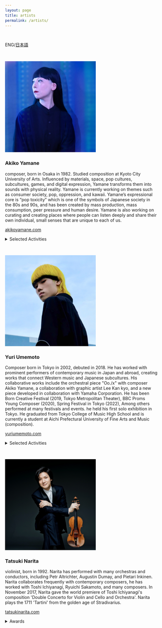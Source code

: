 ```yaml
---
layout: page
title: artists
permalink: /artists/
---
```


&nbsp;

ENG/[日本語](https://mumyo.org/ja/artists/)

&nbsp;

<img src="/yamanes.jpg" width="300" />

### Akiko Yamane
  
composer, born in Osaka in 1982. Studied composition at Kyoto City University of Arts. Influenced by materials, space, pop cultures, subcultures, games, and digital expression, Yamane transforms them into sounds with physical reality. Yamane is currently working on themes such as consumer society, pop, oppression, and kawaii. Yamane’s expressional core is “pop toxicity” which is one of the symbols of Japanese society in the 80s and 90s, and has been created by mass production, mass consumption, peer pressure and human desire. Yamane is also working on curating and creating places where people can listen deeply and share their own individual, small senses that are unique to each of us.


[akikoyamane.com](https://akikoyamane.com/)

<details>
<summary>Selected Activities</summary>

- 2020 Suntory Hall Summer Festival, Tokyo
- 2018 Warsaw Autumn, Warsaw Philharmonic Poland
- 2018 Tokyo Gen’On Project, Tokyo
- 2016 ARS MUSICA, Liege Belgium
-  2015 the 9th Hamamatsu International Piano Competition selected as the required repertoires of the second stage
- 2013 Mori Art Museum, Tokyo
- 2012 Music from Japan, Fukushima, NYC and Washington, D.C.
- 2011 Solo Exhibition and Installation, Kyoto Art Center
- 2010 NHK Symphony Orchestra, Tokyo Opera City
- 2009 Izumi Sinfonietta Osaka, Izumi Hall
- 2008 Yomiuri Nippon Symphony Orchestra, Suntory Hall Tokyo
- 2006 Royaumont Voix Nouvelles,　France
</details>

&nbsp;

<img src="/umemotos.jpg" width="300" />

### Yuri Umemoto

Composer born in Tokyo in 2002, debuted in 2018. He has worked with prominent performers of contemporary music in Japan and abroad, creating works that connect Western music and Japanese subcultures. His collaborative works include the orchestral piece "Oo./x" with composer Akiko Yamane, a collaboration with graphic artist Lee Kan kyo, and a new piece developed in collaboration with Yamaha Corporation. He has been Born Creative Festival (2019, Tokyo Metropolitan Theater), BBC Proms Young Composer (2020), Spring Festival in Tokyo (2022), Among others performed at many festivals and events. he held his first solo exhibition in Tokyo. He graduated from Tokyo College of Music High School and is currently a student at Aichi Prefectural University of Fine Arts and Music (composition).


[yuriumemoto.com](https://www.yuriumemoto.com/)

<details>
<summary>Selected Activities</summary>
  
- 2019　Born Creative Festival (2019, Tokyo Metropolitan Theater)
- 2020　BBC Proms Young Composer
- 2021　Tokyo Music Evening Yube (Toshima City)
- 2021　Sendai Classic Festival
- 2022　Solo exhibition 'Phone Music' feat, Lee Kankyo（METEOR）
- 2022　Spring Festival in Tokyo
</details>

&nbsp;

<img src="/naritas.jpg" width="300" />

### Tatsuki Narita
  
violinist, born in 1992. Narita has performed with many orchestras and conductors, including Petr Altrichter, Augustin Dumay, and Pietari Inkinen. Narita collaborates frequently with contemporary composers, he has worked with Toshi Ichiyanagi, Ryuichi Sakamoto, and many composers. In November 2017, Narita gave the world premiere of Toshi Ichiyanagi's composition 'Double Concerto for Violin and Cello and Orchestra'. Narita plays the 1711 'Tartini' from the golden age of Stradivarius.

[tatsukinarita.com](https://tatsukinarita.com/)

<details>
<summary>Awards</summary>
  
- 2010 2nd Prize in the Concours International Marguerite-Long-Jacques-Thibaud
- 2012 2nd Prize in the Concours Reine Elisabeth en Belgique, and in 2013 he was awarded 2nd Prize in the Sendai International Music Competition
</details>

